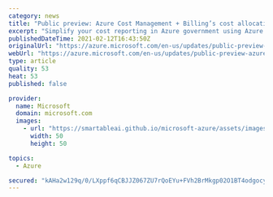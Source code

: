 ```yaml
---
category: news
title: "Public preview: Azure Cost Management + Billing’s cost allocation now available in Azure Government"
excerpt: "Simplify your cost reporting in Azure government using Azure Cost Management + Billing’s cost allocation. "
publishedDateTime: 2021-02-12T16:43:50Z
originalUrl: "https://azure.microsoft.com/en-us/updates/public-preview-azure-cost-management-billing-s-cost-allocation-now-available-in-azure-government/"
webUrl: "https://azure.microsoft.com/en-us/updates/public-preview-azure-cost-management-billing-s-cost-allocation-now-available-in-azure-government/"
type: article
quality: 53
heat: 53
published: false

provider:
  name: Microsoft
  domain: microsoft.com
  images:
    - url: "https://smartableai.github.io/microsoft-azure/assets/images/organizations/microsoft.com-50x50.jpg"
      width: 50
      height: 50

topics:
  - Azure

secured: "kAHa2w129q/0/LXppf6qCBJJZ067ZU7rQoEYu+FVh2BrMkgp02O1BT4odgocydaWfecErLvKL8WEQkfUwHlMHgOxYGNxoZAXsZrhjNVSBdORLst5t1YbnuGQ5Fh3vxqMYM3oK4dLC80V6CYwkADq8nH+3HKK6az7A/i3WRK/iR3rl9c0bvuJYjmABrZk3rYP1mm5L214w2WyTqOzcvqVR+/yaVrSjx0MaQJmvzXi8SY47T82fxmLORnZsUP7boaWNJZGs6x9olztp3Hh+K4NwDKf2bEUVIDfDtIjJqcS6/vHXDFSsYU8rvvL1wnyfQcJmTmUKCLSM27G50nj4T+AfRsHSRhyt22NBg5V5rDlfNw=;/wXc3cHozustCDlL0a/nEQ=="
---
```


